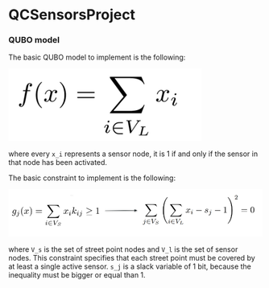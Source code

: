 # QCSensorsProject

### QUBO model

The basic QUBO model to implement is the following:

![image info](img/qubo.png)

where every `x_i` represents a sensor node, it is 1 if and only if the sensor in that node has been activated.

The basic constraint to implement is the following:

![image info](img/qubo_constraint.png)

where `V_s` is the set of street point nodes and `V_l` is the set of sensor nodes. This constraint specifies that each
street point must be covered by at least a single active sensor. `s_j` is a slack variable of 1 bit, because the
inequality must be bigger or equal than 1. 
